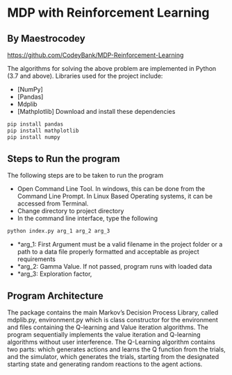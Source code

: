 # MDP with Reinforcement Learning
## By Maestrocodey

https://github.com/CodeyBank/MDP-Reinforcement-Learning

The algorithms for solving the above problem are implemented in Python (3.7 and above). Libraries used for the project include:
- [NumPy]
- [Pandas]
- Mdplib
- [Mathplotlib]
Download and install these dependencies
```sh
pip install pandas
pip install mathplotlib
pip install numpy
```

## Steps to Run the program
The following steps are to be taken to run the program
-	Open Command Line Tool. In windows, this can be done from the Command Line Prompt. In Linux Based Operating systems, it can be accessed from Terminal.
-	Change directory to project directory
-	In the command line interface, type the following

```sh
python index.py arg_1 arg_2 arg_3
```

- *arg_1: First Argument must be a valid filename in the project folder or a path to a data file properly formatted and acceptable as project requirements
-  *arg_2: Gamma Value. If not passed, program runs with loaded data
- *arg_3: Exploration factor,

## Program Architecture
The package contains the main Markov’s Decision Process Library, called mdplib.py, environment.py which is class constructor for the environment and files containing the Q-learning and Value iteration algorithms.
The program sequentially implements the value iteration and Q-learning algorithms without user interference.
The Q-Learning algorithm contains two parts: which generates actions and learns the Q function from the trials, and the simulator, which generates the trials, starting from the designated starting state and generating random reactions to the agent actions.

